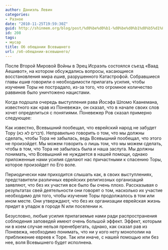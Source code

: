 ```yaml
---
author: Даниэль Левин
categories:
- Разное
date: "2010-11-25T19:59:30Z"
guid: http://shinmem.org/blog/post/%d0%be%d0%b1-%d0%be%d0%b1%d0%b5%d1%89%d0%b0%d0%bd%d0%b8%d0%b8-%d0%b2%d1%81%d0%b5%d0%b2%d1%8b%d1%88%d0%bd%d0%b5%d0%b3%d0%be
id: 208
tags:
- мусар
title: Об обещании Всевышнего
url: /об-обещании-всевышнего/
---
```

<!--more-->

После Второй Мировой Войны в Эрец Исраэль состоялся съезд «Ваад Аешивот», на котором обсуждались вопросы, касающиеся восстановления мира _ешив_, разрушенного Катастрофой. Собравшиеся главы _ешив_ говорили о необходимости прилагать усилия, чтобы изучение Торы не пострадало, из-за того, что огромное количество раввинов было уничтожено нацистами. 

Когда подошла очередь выступления рава Йосэфа Шломо Каанемана, известного как «рав из Поневежа», он сказал, что в начале своих слов хочет определиться с понятиями. Поневежер Ров сказал примерно следующее: 

Как известно, Всевышний пообещал, что еврейский народ не забудет Тору (דברים לא כא). Неправильно говорить о том, что мы должны сделать, чтобы Тора не забылась, ведь Всевышний пообещал, что этого не произойдет. Мы можем говорить о лишь том, что мы можем сделать, чтобы в том, что Тора не забылась была и наша заслуга. Мы должны понимать, что Всевышний не нуждается в нашей помощи, однако приложенные нами усилия сделают нас причастными к спасению Торы, которое произойдет по Его воле. 

Периодически нам приходится слышать как, в своих выступлениях, представители различных еврейских религиозных организаций заявляют, что без их участия все было бы очень плохо. Рассказывая о результатах свей деятельности они говорят о том, насколько их участие необходимо для того, чтобы изучение Торы продолжалось в том или ином месте. Они утверждают, что без их организации еврейская жизнь придет в упадок в городе N или поселении א. 

Безусловно, любые усилия прилагаемые нами ради распространения соблюдения заповедей имеют очень большой эффект. Эффект, которым ни в коем случае нельзя пренебрегать, однако, как сказал рав из Поневежа, необходимо понимать, что ни у кого нету монополии на приближение евреев к Торе. Так или иначе, с нашей помощью или без нее, воля Всевышнего будет исполнена.